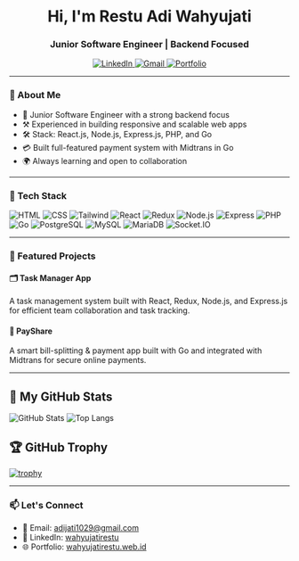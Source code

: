<h1 align="center">Hi, I'm Restu Adi Wahyujati</h1>
<h3 align="center">Junior Software Engineer | Backend Focused</h3>

<p align="center">
  <a href="https://www.linkedin.com/in/wahyujatirestu/" target="_blank">
    <img alt="LinkedIn" src="https://img.shields.io/badge/LinkedIn-blue?style=flat&logo=linkedin&logoColor=white" />
  </a>
  <a href="mailto:adijati1029@gmail.com" target="_blank">
    <img alt="Gmail" src="https://img.shields.io/badge/Gmail-D14836?style=flat&logo=gmail&logoColor=white" />
  </a>
  <a href="https://wahyujatirestu.web.id" target="_blank">
    <img alt="Portfolio" src="https://img.shields.io/badge/Portfolio-000000?style=flat&logo=firefox&logoColor=white" />
  </a>
</p>

---

### 💫 About Me
- 🔭 Junior Software Engineer with a strong backend focus  
- ⚒️ Experienced in building responsive and scalable web apps  
- 🛠️ Stack: React.js, Node.js, Express.js, PHP, and Go  
- 💳 Built full-featured payment system with Midtrans in Go  
- 🌍 Always learning and open to collaboration

---

### 🧰 Tech Stack
![HTML](https://img.shields.io/badge/HTML-E34F26?style=for-the-badge&logo=html5&logoColor=white)
![CSS](https://img.shields.io/badge/CSS-1572B6?style=for-the-badge&logo=css3&logoColor=white)
![Tailwind](https://img.shields.io/badge/Tailwind-38B2AC?style=for-the-badge&logo=tailwind-css&logoColor=white)
![React](https://img.shields.io/badge/React-61DAFB?style=for-the-badge&logo=react&logoColor=black)
![Redux](https://img.shields.io/badge/Redux-764ABC?style=for-the-badge&logo=redux&logoColor=white)
![Node.js](https://img.shields.io/badge/Node.js-339933?style=for-the-badge&logo=node.js&logoColor=white)
![Express](https://img.shields.io/badge/Express-000000?style=for-the-badge&logo=express&logoColor=white)
![PHP](https://img.shields.io/badge/PHP-777BB4?style=for-the-badge&logo=php&logoColor=white)
![Go](https://img.shields.io/badge/Go-00ADD8?style=for-the-badge&logo=go&logoColor=white)
![PostgreSQL](https://img.shields.io/badge/PostgreSQL-4169E1?style=for-the-badge&logo=postgresql&logoColor=white)
![MySQL](https://img.shields.io/badge/MySQL-4479A1?style=for-the-badge&logo=mysql&logoColor=white)
![MariaDB](https://img.shields.io/badge/MariaDB-003545?style=for-the-badge&logo=mariadb&logoColor=white)
![Socket.IO](https://img.shields.io/badge/Socket.io-010101?style=for-the-badge&logo=socket.io&logoColor=white)

---

### 🚀 Featured Projects

#### 🗂️ Task Manager App
A task management system built with React, Redux, Node.js, and Express.js for efficient team collaboration and task tracking.

#### 💸 PayShare
A smart bill-splitting & payment app built with Go and integrated with Midtrans for secure online payments.

---

## 🚀 My GitHub Stats

![GitHub Stats](https://github-readme-stats.vercel.app/api?username=wahyujatirestu&show_icons=true&theme=dark&rank_icon=github)
![Top Langs](https://github-readme-stats.vercel.app/api/top-langs/?username=wahyujatirestu&layout=compact&theme=dark)

## 🏆 GitHub Trophy

[![trophy](https://github-profile-trophy.vercel.app/?username=wahyujatirestu&theme=onedark)](https://github.com/ryo-ma/github-profile-trophy)


---

### 📫 Let's Connect
- 💌 Email: [adijati1029@gmail.com](mailto:adijati1029@gmail.com)
- 💼 LinkedIn: [wahyujatirestu](https://www.linkedin.com/in/wahyujatirestu/)
- 🌐 Portfolio: [wahyujatirestu.web.id](https://wahyujatirestu.web.id)
